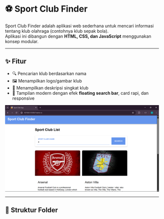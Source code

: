 # ⚽ Sport Club Finder

Sport Club Finder adalah aplikasi web sederhana untuk mencari informasi tentang klub olahraga (contohnya klub sepak bola).  
Aplikasi ini dibangun dengan **HTML, CSS, dan JavaScript** menggunakan konsep modular.

---

## ✨ Fitur
- 🔍 Pencarian klub berdasarkan nama
- 🖼️ Menampilkan logo/gambar klub
- 📖 Menampilkan deskripsi singkat klub
- 🎨 Tampilan modern dengan efek **floating search bar**, card rapi, dan responsive


![alt text](image.png)

---

## 📂 Struktur Folder
